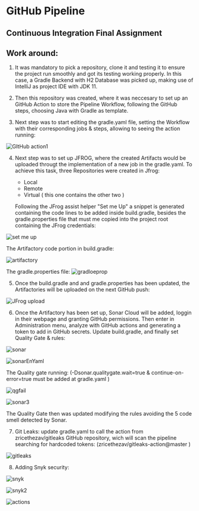 # GitHub Pipeline
## Continuous Integration Final Assignment

## Work around:

1) It was mandatory to pick a repository, clone it and testing it to ensure the project run smoothly and got its testing working properly.
   In this case, a Gradle Backend with H2 Database was picked up, making use of IntelliJ as project IDE with JDK 11.

2) Then this repository was created, where it was neccesary to set up an GitHub Action to store the Pipeline Workflow, following the GitHub   
   steps, choosing Java with Gradle as template.

3) Next step was to start editing the gradle.yaml file, setting the Workflow with their corresponding jobs & steps, allowing to seeing the 
   action running:


![GItHub action1](https://user-images.githubusercontent.com/82456534/167513190-cc57a21d-e0fb-4605-92a2-0e60d03c1a53.png)

4) Next step was to set up JFROG, where the created Artifacts would be uploaded througt the implementation of a new job in the gradle.yaml. 
   To achieve this task, three Repositories were created in Jfrog: 
   
   *  Local 
   *  Remote
   *  Virtual ( this one contains the other two )
   
   Following the JFrog assist helper "Set me Up" a snippet is generated containing the code lines to be added inside build.gradle, besides
   the gradle.properties file that must me copied into the project root containing the JFrog credentials:
   
   
 ![set me up](https://user-images.githubusercontent.com/82456534/167514710-ec38c832-29dd-48b3-8452-a85ec7dddca5.png)
 
The Artifactory code portion in build.gradle:

![artifactory](https://user-images.githubusercontent.com/82456534/167519082-4ef779f1-55a0-4841-a2f3-0d71ec0def09.png)

The gradle.properties file:
![gradloeprop](https://user-images.githubusercontent.com/82456534/167518366-33523f4f-f8e6-4e6f-8ea5-ad7c4339b76a.png)

 
 5) Once the build.gradle and and gradle.properties has been updated, the Artifactories will be uploaded on the next GitHub push:

![JFrog upload](https://user-images.githubusercontent.com/82456534/167515294-ee878e74-48aa-4419-8396-2c86459a0658.png)

6) Once the Artifactory has been set up, Sonar Cloud will be added, loggin in their webpage and granting GitHub permissions.
   Then enter in Administration menu, analyze with GitHub actions and generating a token to add in GitHub secrets.
   Update build.gradle, and finally set Quality Gate & rules:
   
![sonar](https://user-images.githubusercontent.com/82456534/167524302-6ebaa52c-1e63-4596-88fa-b90d98098a0a.png)
   
![sonarEnYaml](https://user-images.githubusercontent.com/82456534/167524362-c46f84b1-d988-4d9c-be6a-4dc2a722d885.png)


The Quality gate running: (-Dsonar.qualitygate.wait=true & continue-on-error=true must be added at gradle.yaml )


 ![qgfail](https://user-images.githubusercontent.com/82456534/167524698-8f968b23-142b-4365-839b-6c2543285d94.png)


![sonar3](https://user-images.githubusercontent.com/82456534/167524332-b3f2799b-dd03-4443-b845-86512a4baf0e.png)

The Quality Gate then was updated modifying the rules avoiding the 5 code smell detected by Sonar.

7) Git Leaks: update  gradle.yaml to call the action from zricethezav/gitleaks GitHub repository, wich will scan the pipeline
   searching for hardcoded tokens: (zricethezav/gitleaks-action@master )

![gitleaks](https://user-images.githubusercontent.com/82456534/167525053-dd1b3f61-8643-4362-a1dd-2f909ff0b091.png)

8) Adding Snyk security:

![snyk](https://user-images.githubusercontent.com/82456534/167525304-be52edbe-6580-4837-aef4-255991928b01.png)

![snyk2](https://user-images.githubusercontent.com/82456534/167525317-638922ac-06b9-442b-8015-98fa887486ba.png)



![actions](https://user-images.githubusercontent.com/82456534/167526833-c682a1a9-68be-4e18-9329-9c1ae083a097.png)



